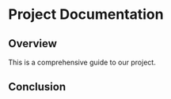 # Project Documentation

<!-- slot: header -->

## Overview

This is a comprehensive guide to our project.

<!-- slot: content -->

## Conclusion

<!-- slot: footer -->
